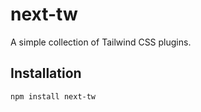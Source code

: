 # next-tw

A simple collection of Tailwind CSS plugins.

## Installation

```bash
npm install next-tw
```
